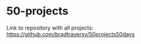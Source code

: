 # 50-projects
Link to repository with all projects:
https://github.com/bradtraversy/50projects50days 
